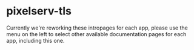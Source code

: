 # pixelserv-tls

Currently we're reworking these intropages for each app, please use the menu on the left to select other available documentation pages for each app, including this one.
